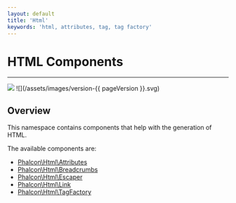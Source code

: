 ```yaml
---
layout: default
title: 'Html'
keywords: 'html, attributes, tag, tag factory'
---
```

# HTML Components
- - -
![](/assets/images/document-status-stable-success.svg) ![](/assets/images/version-{{ pageVersion }}.svg)

## Overview
This namespace contains components that help with the generation of HTML.

The available components are:
- [Phalcon\Html\Attributes](html-attributes)
- [Phalcon\Html\Breadcrumbs](html-breadcrumbs)
- [Phalcon\Html\Escaper](html-escaper)
- [Phalcon\Html\Link](html-link)
- [Phalcon\Html\TagFactory](html-tagfactory)
